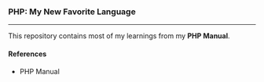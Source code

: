 ### PHP: My New Favorite Language

---

This repository contains most of my learnings from my **PHP Manual**.

#### References

- PHP Manual

